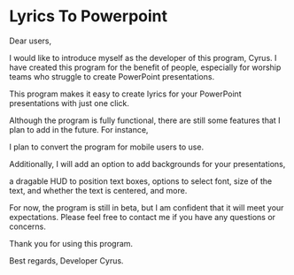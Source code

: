 # Lyrics To Powerpoint
 
 Dear users,

I would like to introduce myself as the developer of this program, Cyrus. I have created this program for the benefit of people, especially for worship teams who struggle to create PowerPoint presentations. 

This program makes it easy to create lyrics for your PowerPoint presentations with just one click.

Although the program is fully functional, there are still some features that I plan to add in the future. For instance, 

I plan to convert the program for mobile users to use. 

Additionally, I will add an option to add backgrounds for your presentations, 

a dragable HUD to position text boxes, options to select font, size of the text, and whether the text is centered, and more.

For now, the program is still in beta, but I am confident that it will meet your expectations. Please feel free to contact me if you have any questions or concerns.

Thank you for using this program.

Best regards,
Developer Cyrus.
